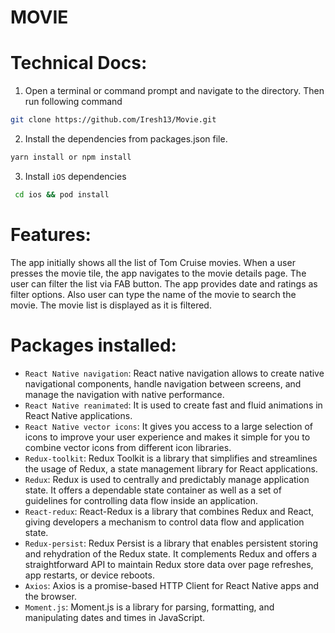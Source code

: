 # MOVIE

# Technical Docs:

1. Open a terminal or command prompt and navigate to the directory. Then run following command
```bash
git clone https://github.com/Iresh13/Movie.git
```
2. Install the dependencies from packages.json file.
```bash
yarn install or npm install
```
3. Install `iOS` dependencies
```bash
 cd ios && pod install
```

# Features:

The app initially shows all the list of Tom Cruise movies. When a user presses the movie tile, the app navigates to the movie details page. The user can filter the list via FAB button. The app provides date and ratings as filter options. Also user can type the name of the movie to search the movie. The movie list is displayed as it is filtered.


# Packages installed:
- `React Native navigation`: React native navigation allows to create native navigational components, handle navigation between screens, and manage the navigation with native performance.
- `React Native reanimated`: It is used to create fast and fluid animations in React Native applications.
- `React Native vector icons`: It gives you access to a large selection of icons to improve your user experience and makes it simple for you to combine vector icons from different icon libraries.
- `Redux-toolkit`: Redux Toolkit is a library that simplifies and streamlines the usage of Redux, a state management library for React applications.
- `Redux`: Redux is used to centrally and predictably manage application state. It offers a dependable state container as well as a set of guidelines for controlling data flow inside an application.
-  `React-redux`: React-Redux is a library that combines Redux and React, giving developers a mechanism to control data flow and application state.
- `Redux-persist`: Redux Persist is a library that enables persistent storing and rehydration of the Redux state. It complements Redux and offers a straightforward API to maintain Redux store data over page refreshes, app restarts, or device reboots.
- `Axios`: Axios is a promise-based HTTP Client for React Native apps and the browser.
- `Moment.js`: Moment.js is a library for parsing, formatting, and manipulating dates and times in JavaScript.
